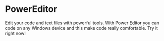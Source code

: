﻿# PowerEditor
Edit your code and text files with powerful tools. With Power Editor you can code on any Windows device and this make code really comfortable. Try it right now!
